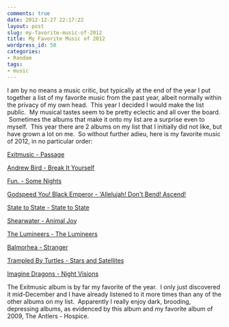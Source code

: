 ```yaml
---
comments: true
date: 2012-12-27 22:17:22
layout: post
slug: my-favorite-music-of-2012
title: My Favorite Music of 2012
wordpress_id: 50
categories:
- Random
tags:
- music
---
```


I am by no means a music critic, but typically at the end of the year I put together a list of my favorite music from the past year, albeit normally within the privacy of my own head.  This year I decided I would make the list public.  My musical tastes seem to be pretty eclectic and all over the board.  Sometimes the albums that make it onto my list are a surprise even to myself.  This year there are 2 albums on my list that I initially did not like, but have grown a lot on me.  So without further adieu, here is my favorite music of 2012, in no particular order:

[Exitmusic - Passage](http://www.amazon.com/Passage-Exitmusic/dp/B007PLRM2G/ref=sr_1_2?ie=UTF8&qid=1356578366&sr=8-2&keywords=Exitmusic+-+Passage)

[Andrew Bird - Break It Yourself](http://www.amazon.com/Break-Yourself-Andrew-Bird/dp/B006WWTJJ8/ref=sr_1_1?s=music&ie=UTF8&qid=1356578412&sr=1-1&keywords=Andrew+Bird+-+Break+It+Yourself)

[Fun. - Some Nights](http://www.amazon.com/Some-Nights-Fun/dp/B006M4RN3U/ref=sr_1_1?s=music&ie=UTF8&qid=1356578511&sr=1-1&keywords=Fun.+-+Some+Nights)

[Godspeed You! Black Emperor - 'Allelujah! Don't Bend! Ascend!](http://www.amazon.com/Allelujah-Ascend-Godspeed-Black-Emperor/dp/B009DQQF7Y/ref=sr_1_1?s=music&ie=UTF8&qid=1356578538&sr=1-1&keywords=Godspeed+You%21+Black+Emperor+-+%27Allelujah%21+Don%27t+Bend%21+Ascend%21)

[State to State - State to State](http://statetostate.bandcamp.com/album/state-to-state-ep-2010)

[Shearwater - Animal Joy](http://www.amazon.com/Animal-Joy-Shearwater/dp/B006MGC4EG/ref=ntt_mus_dp_dpt_1)

[The Lumineers - The Lumineers](http://www.amazon.com/Lumineers/dp/B0075MFS9Y/ref=sr_1_1?s=music&ie=UTF8&qid=1356664828&sr=1-1&keywords=The+Lumineers+-+The+Lumineers)

[Balmorhea - Stranger](http://www.amazon.com/Stranger-Balmorhea/dp/B008S8T7SM/ref=sr_1_1?s=music&ie=UTF8&qid=1356664878&sr=1-1&keywords=Balmorhea+-+Stranger)

[Trampled By Turtles - Stars and Satellites](http://www.amazon.com/Stars-Satellites-Trampled-Turtles/dp/B0079JMLGG/ref=sr_1_1?s=music&ie=UTF8&qid=1356664904&sr=1-1&keywords=Trampled+By+Turtles+-+Stars+and+Satellites)

[Imagine Dragons - Night Visions](http://www.amazon.com/Night-Visions-Imagine-Dragons/dp/B008K9SG9K/ref=ntt_mus_dp_dpt_1)

The Exitmusic album is by far my favorite of the year.  I only just discovered it mid-December and I have already listened to it more times than any of the other albums on my list.  Apparently I really enjoy dark, brooding, depressing albums, as evidenced by this album and my favorite album of 2009, The Antlers - Hospice.
